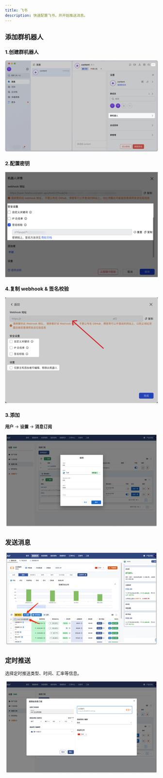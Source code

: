 ```yaml
---
title: 飞书
description: 快速配置飞书，并开始推送消息。 
---
```


## 添加群机器人
### **1.创建群机器人**
![创建群机器人](assets/feishu-create-robot.png)

### **2.配置密钥**
![配置密钥](assets/feishu-set-sec.png)

### **4.复制 webhook & 签名校验**
![配置密钥](assets/feishu-copy-wh.png)

### **3.添加**
**用户** -> **设置** -> **消息订阅**

![添加](assets/feishu-create.png)

## 发送消息
![发送消息](assets/wechat-send.png)

## 定时推送
选择定时推送类型、时间、汇率等信息。

![定时推送](assets/wechat-cron.png)

